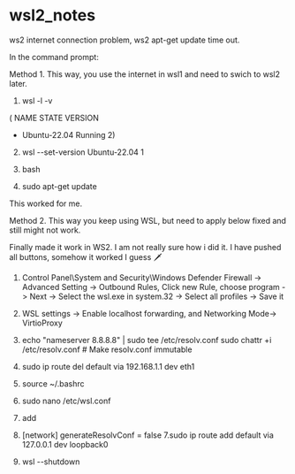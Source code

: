 # wsl2_notes
ws2 internet connection problem, ws2 apt-get update time out.  


In the command prompt:

Method 1. This way, you use the internet in wsl1 and need to swich to wsl2 later. 
1. wsl -l -v     

( NAME            STATE           VERSION
 * Ubuntu-22.04    Running         2)

2.   wsl --set-version Ubuntu-22.04 1

3. bash 
4. sudo apt-get update 

This worked for me. 

Method 2. This way you keep using WSL, but need to apply below fixed and still might not work. 

Finally made it work in WS2. I am not really sure how i did it. I have pushed all buttons, somehow it worked I guess 🗡 

1. Control Panel\System and Security\Windows Defender Firewall -> Advanced Setting -> Outbound Rules, Click new Rule, choose program -> Next -> Select the wsl.exe in system.32 -> Select all profiles -> Save it

2. WSL settings -> Enable localhost forwarding, and Networking Mode-> VirtioProxy
3. echo "nameserver 8.8.8.8" | sudo tee /etc/resolv.conf
sudo chattr +i /etc/resolv.conf  # Make resolv.conf immutable
4. sudo ip route del default via 192.168.1.1 dev eth1
5. source ~/.bashrc
4. sudo nano /etc/wsl.conf
5. add 
6. [network]
generateResolvConf = false
7.sudo ip route add default via 127.0.0.1 dev loopback0
8. wsl --shutdown
